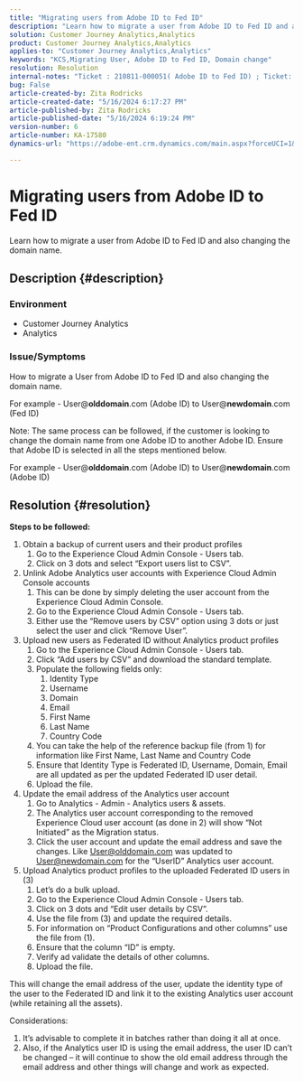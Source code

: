 ```yaml
---
title: "Migrating users from Adobe ID to Fed ID"
description: "Learn how to migrate a user from Adobe ID to Fed ID and also changing the domain name."
solution: Customer Journey Analytics,Analytics
product: Customer Journey Analytics,Analytics
applies-to: "Customer Journey Analytics,Analytics"
keywords: "KCS,Migrating User, Adobe ID to Fed ID, Domain change"
resolution: Resolution
internal-notes: "Ticket : 210811-000051( Adobe ID to Fed ID) ; Ticket: 210916-000306 (Adobe ID to Adobe ID)"
bug: False
article-created-by: Zita Rodricks
article-created-date: "5/16/2024 6:17:27 PM"
article-published-by: Zita Rodricks
article-published-date: "5/16/2024 6:19:24 PM"
version-number: 6
article-number: KA-17580
dynamics-url: "https://adobe-ent.crm.dynamics.com/main.aspx?forceUCI=1&pagetype=entityrecord&etn=knowledgearticle&id=75fa3a89-b013-ef11-9f89-6045bd0298d4"

---
```

# Migrating users from Adobe ID to Fed ID


Learn how to migrate a user from Adobe ID to Fed ID and also changing the domain name.

## Description {#description}


### <b>Environment</b>

- Customer Journey Analytics
- Analytics




### <b>Issue/Symptoms</b>

How to migrate a User from Adobe ID to Fed ID and also changing the domain name.

For example - User@<b>olddomain</b>.com (Adobe ID) to User@<b>newdomain</b>.com (Fed ID)



Note: The same process can be followed, if the customer is looking to change the domain name from one Adobe ID to another Adobe ID. Ensure that Adobe ID is selected in all the steps mentioned below.

For example - User@<b>olddomain</b>.com (Adobe ID) to User@<b>newdomain</b>.com (Adobe ID)


## Resolution {#resolution}

<b>Steps to be followed:</b>
1. Obtain a backup of current users and their product profiles
    1. Go to the Experience Cloud Admin Console - Users tab.
    2. Click on 3 dots and select “Export users list to CSV”.
2. Unlink Adobe Analytics user accounts with Experience Cloud Admin Console accounts
    1. This can be done by simply deleting the user account from the Experience Cloud Admin Console.
    2. Go to the Experience Cloud Admin Console - Users tab.
    3. Either use the “Remove users by CSV” option using 3 dots or just select the user and click “Remove User”.
3. Upload new users as Federated ID without Analytics product profiles
    1. Go to the Experience Cloud Admin Console - Users tab.
    2. Click “Add users by CSV” and download the standard template.
    3. Populate the following fields only:
        1. Identity Type
        2. Username
        3. Domain
        4. Email
        5. First Name
        6. Last Name
        7. Country Code
    4. You can take the help of the reference backup file (from 1) for information like First Name, Last Name and Country Code
    5. Ensure that Identity Type is Federated ID, Username, Domain, Email are all updated as per the updated Federated ID user detail.
    6. Upload the file.
4. Update the email address of the Analytics user account
    1. Go to Analytics - Admin - Analytics users & assets.
    2. The Analytics user account corresponding to the removed Experience Cloud user account (as done in 2) will show “Not Initiated” as the Migration status.
    3. Click the user account and update the email address and save the changes. Like User@olddomain.com was updated to User@newdomain.com for the “UserID” Analytics user account.
5. Upload Analytics product profiles to the uploaded Federated ID users in (3)
    1. Let’s do a bulk upload.
    2. Go to the Experience Cloud Admin Console - Users tab.
    3. Click on 3 dots and “Edit user details by CSV”.
    4. Use the file from (3) and update the required details.
    5. For information on “Product Configurations and other columns” use the file from (1).
    6. Ensure that the column “ID” is empty.
    7. Verify ad validate the details of other columns.
    8. Upload the file.




This will change the email address of the user, update the identity type of the user to the Federated ID and link it to the existing Analytics user account (while retaining all the assets).


Considerations:
1. It’s advisable to complete it in batches rather than doing it all at once.
2. Also, if the Analytics user ID is using the email address, the user ID can’t be changed – it will continue to show the old email address through the email address and other things will change and work as expected.

